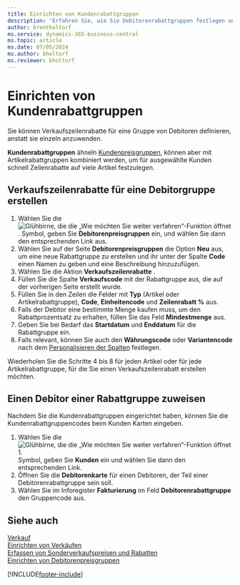 ```yaml
---
title: Einrichten von Kundenrabattgruppen
description: 'Erfahren Sie, wie Sie Debitorenrabattgruppen festlegen und Verkaufszeilenrabatte für diese Gruppen erstellen.'
author: brentholtorf
ms.service: dynamics-365-business-central
ms.topic: article
ms.date: 07/05/2024
ms.author: bholtorf
ms.reviewer: bholtorf
---
```

# <a name="set-up-customer-discount-groups"></a>Einrichten von Kundenrabattgruppen

Sie können Verkaufszeilenrabatte für eine Gruppe von Debitoren definieren, anstatt sie einzeln anzuwenden.

**Kundenrabattgruppen** ähneln [Kundenpreisgruppen](sales-how-to-set-up-customer-price-groups.md), können aber mit Artikelrabattgruppen kombiniert werden, um für ausgewählte Kunden schnell Zeilenrabatte auf viele Artikel festzulegen.

## <a name="create-sales-line-discounts-for-a-customer-group"></a>Verkaufszeilenrabatte für eine Debitorgruppe erstellen

1. Wählen Sie die ![Glühbirne, die die „Wie möchten Sie weiter verfahren“-Funktion öffnet](media/ui-search/search_small.png "Wie möchten Sie weiter verfahren?"). Symbol, geben Sie **Debitorenpreisgruppen** ein, und wählen Sie dann den entsprechenden Link aus.
2. Wählen Sie auf der Seite **Debitorenpreisgruppen** die Option **Neu** aus, um eine neue Rabattgruppe zu erstellen und ihr unter der Spalte **Code** einen Namen zu geben und eine Beschreibung hinzuzufügen.
3. Wählen Sie die Aktion  **Verkaufszeilenrabatte** .
4. Füllen Sie die Spalte **Verkaufscode** mit der Rabattgruppe aus, die auf der vorherigen Seite erstellt wurde.
5. Füllen Sie in den Zeilen die Felder mit **Typ** (Artikel oder Artikelrabattgruppe), **Code**, **Einheitencode** und **Zeilenrabatt %** aus.
6. Falls der Debitor eine bestimmte Menge kaufen muss, um den Rabattprozentsatz zu erhalten, füllen Sie das Feld **Mindestmenge** aus.
7. Geben Sie bei Bedarf das **Startdatum** und **Enddatum** für die Rabattgruppe ein.
8. Falls relevant, können Sie auch den **Währungscode** oder **Variantencode** nach dem [Personalisieren der Spalten](ui-personalization-user.md) festlegen.

Wiederholen Sie die Schritte 4 bis 8 für jeden Artikel oder für jede Artikelrabattgruppe, für die Sie einen Verkaufszeilenrabatt erstellen möchten.

## <a name="assign-a-customer-to-a-discount-group"></a>Einen Debitor einer Rabattgruppe zuweisen

Nachdem Sie die Kundenrabattgruppen eingerichtet haben, können Sie die Kundenrabattgruppencodes beim Kunden Karten eingeben.

1. Wählen Sie die ![Glühbirne, die die „Wie möchten Sie weiter verfahren“-Funktion öffnet 1.](media/ui-search/search_small.png "Wie möchten Sie weiter verfahren?") Symbol, geben Sie **Kunden** ein und wählen Sie dann den entsprechenden Link.
2. Öffnen Sie die **Debitorenkarte** für einen Debitoren, der Teil einer Debitorenrabattgruppe sein soll.
3. Wählen Sie im Inforegister **Fakturierung** im Feld **Debitorenrabattgruppe** den Gruppencode aus.

## <a name="see-also"></a>Siehe auch

[Verkauf](sales-manage-sales.md)  
[Einrichten von Verkäufen](sales-setup-sales.md)  
[Erfassen von Sonderverkaufspreisen und Rabatten](sales-how-record-sales-price-discount-payment-agreements.md)  
[Einrichten von Debitorenpreisgruppen](sales-how-to-set-up-customer-price-groups.md)  

[!INCLUDE[footer-include](includes/footer-banner.md)]
